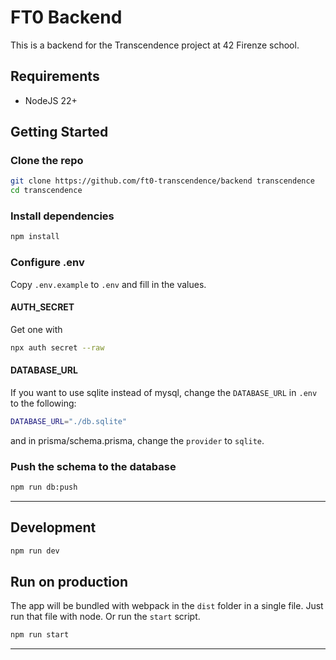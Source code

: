 # FT0 Backend

This is a backend for the Transcendence project at 42 Firenze school.

## Requirements

- NodeJS 22+

## Getting Started

### Clone the repo

```bash
git clone https://github.com/ft0-transcendence/backend transcendence
cd transcendence
```

### Install dependencies

```bash
npm install
```

### Configure .env

Copy `.env.example` to `.env` and fill in the values.

#### AUTH_SECRET

Get one with

```bash
npx auth secret --raw
```

#### DATABASE_URL

If you want to use sqlite instead of mysql, change the `DATABASE_URL` in `.env` to the following:

```bash
DATABASE_URL="./db.sqlite"
```

and in prisma/schema.prisma, change the `provider` to `sqlite`.

### Push the schema to the database

```bash
npm run db:push
```

---

## Development

```bash
npm run dev
```

## Run on production

The app will be bundled with webpack in the `dist` folder in a single file.
Just run that file with node. Or run the `start` script.

```bash
npm run start
```

---


